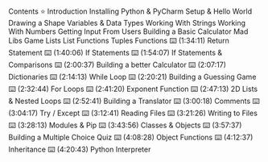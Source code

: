 Contents ⭐
Introduction
Installing Python & PyCharm
Setup & Hello World
Drawing a Shape
Variables & Data Types
Working With Strings
Working With Numbers
Getting Input From Users
Building a Basic Calculator
Mad Libs Game
Lists
List Functions
Tuples
Functions
⌨️ (1:34:11) Return Statement
⌨️ (1:40:06) If Statements
⌨️ (1:54:07) If Statements & Comparisons
⌨️ (2:00:37) Building a better Calculator
⌨️ (2:07:17) Dictionaries
⌨️ (2:14:13) While Loop
⌨️ (2:20:21) Building a Guessing Game
⌨️ (2:32:44) For Loops
⌨️ (2:41:20) Exponent Function
⌨️ (2:47:13) 2D Lists & Nested Loops
⌨️ (2:52:41) Building a Translator
⌨️ (3:00:18) Comments
⌨️ (3:04:17) Try / Except
⌨️ (3:12:41) Reading Files
⌨️ (3:21:26) Writing to Files
⌨️ (3:28:13) Modules & Pip
⌨️ (3:43:56) Classes & Objects
⌨️ (3:57:37) Building a Multiple Choice Quiz
⌨️ (4:08:28) Object Functions
⌨️ (4:12:37) Inheritance
⌨️ (4:20:43) Python Interpreter